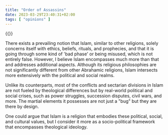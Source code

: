```yaml
---
title: "Order of Assassins"
date: 2023-03-29T23:40:31+02:00
tags: [ "opinions" ]
---
```


{{<youtube vG8qmlKdRjs>}}

There exists a prevailing notion that Islam, similar to other religions, solely concerns itself with ethics, beliefs, 
rituals, and prophecies, and that it is going through some kind of 'bad phase' or being misused, which is not entirely false.
However, I believe Islam encompasses much more than that and addresses additional aspects. Although its religious philosophies 
are not significantly different from other Abrahamic religions, Islam intersects more extensively with the political and social realms.

Unlike its counterparts, most of the conflicts and sectarian divisions in Islam are not fueled by theological differences 
but by real-world political and social crises, such as power struggles, succession disputes, civil wars, and more.
The martial elements it possesses are not just a "bug" but they are there by design.

One could argue that Islam is a 
religion that embodies these political, social, and cultural values, but I consider it more as a socio-political framework 
that encompasses theological ideology.
